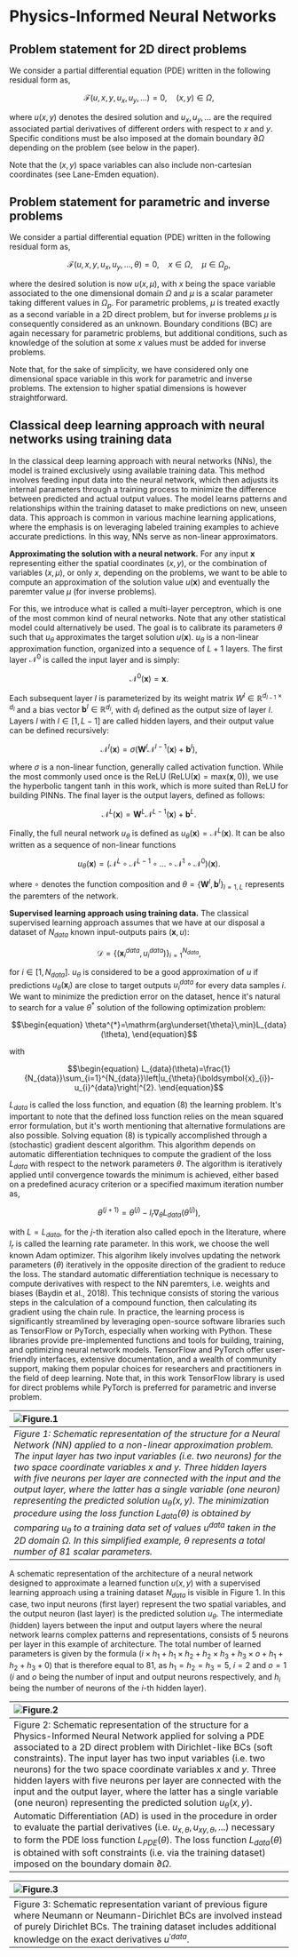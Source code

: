 # Physics-Informed Neural Networks

## Problem statement for 2D direct problems

We consider a partial differential equation (PDE) written in the following residual form as, 
```math
\begin{equation}
    \mathcal{F}(u,x,y,u_x,u_y,...)=0,\quad(x,y)\in\Omega,
\end{equation}
```
where $u(x,y)$ denotes the desired solution and $u_x, u_y, ...$ are the required associated partial derivatives of different orders with respect to $x$ and $y$. Specific conditions must be also imposed at the domain boundary $\partial \Omega$ depending on the problem (see below in the paper).

Note that the $(x,y)$ space variables can also include non-cartesian coordinates (see Lane-Emden equation).

## Problem statement for parametric and inverse problems

We consider a partial differential equation (PDE) written in the following residual form as, 
```math
\begin{equation}
    \mathcal{F}(u,x,y,u_x,u_y,...,\theta)=0,\quad x\in\Omega,\quad\mu\in\Omega_{p},
\end{equation}
```
where the desired solution is now $u(x,\mu)$, with $x$ being the space variable associated to the one dimensional domain $\Omega$ and $\mu$ is a scalar parameter taking different values in $\Omega_{p}$. For parametric problems, $\mu$ is treated exactly as a second variable in a 2D direct problem, but for inverse problems $\mu$ is consequently considered as an unknown. Boundary conditions (BC) are again necessary for parametric problems, but additional conditions, such as knowledge of the solution at some $x$ values must be added for inverse problems.

Note that, for the sake of simplicity, we have considered only one dimensional space variable in this work for parametric and inverse problems. The extension to higher spatial dimensions is however straightforward.

## Classical deep learning approach with neural networks using training data

In the classical deep learning approach with neural networks (NNs), the model is trained exclusively using available training data. This method involves feeding input data into the neural network, which then adjusts its internal parameters through a training process to minimize the difference between predicted and actual output values. The model learns patterns and relationships within the training dataset to make predictions on new, unseen data. This approach is common in various machine learning applications, where the emphasis is on leveraging labeled training examples to achieve accurate predictions. In this way, NNs serve as non-linear approximators.

**Approximating the solution with a neural network.**  For any input $\boldsymbol{x}$ representing either the spatial coordinates $(x,y)$, or the combination of variables $(x,\mu)$, or only $x$, depending on the problems, we want to be able to compute an approximation of the solution value $u(\boldsymbol{x})$ and eventually the paremter value $\mu$ (for inverse problems).

For this, we introduce what is called a multi-layer perceptron, which is one of the most common kind of neural networks. Note that any other statistical model could alternatively be used. The goal is to calibrate its parameters $\theta$ such that $u_{\theta}$ approximates the target solution $u(\boldsymbol{x})$. $u_{\theta}$ is a non-linear approximation function, organized into a sequence of $L+1$ layers. The first layer $\mathcal{N}^0$ is called the input layer and is simply:
```math
\begin{equation}
    \mathcal{N}^0(\boldsymbol{x}) = \boldsymbol{x}.
\end{equation}
```
Each subsequent layer $l$ is parameterized by its weight matrix $W^l\in\mathbb{R}^{d_{l-1}\times d_{l}}$ and a bias vector $\boldsymbol{b}^{l}\in\mathbb{R}^{d_{l}}$, with $d_{l}$ defined as the output size of layer $l$. Layers $l$ with $l\in[1,L-1]$ are called hidden layers, and their output value can be defined recursively:
```math
\begin{equation}
    \mathcal{N}^{l}(\boldsymbol{x})=\sigma(\boldsymbol{W}^{l}\mathcal{N}^{l-1}(\boldsymbol{x})+\boldsymbol{b}^{l}),
\end{equation}
```
where $\sigma$ is a non-linear function, generally called activation function. While the most commonly used once is the ReLU ($\mathrm{ReLU}(\boldsymbol{x})=\mathrm{max}(\boldsymbol{x},0)$), we use the hyperbolic tangent $\tanh$ in this work, which is more suited than $\mathrm{ReLU}$ for building PINNs. The final layer is the output layers, defined as follows:
```math
\begin{equation}
    \mathcal{N}^{L}(\boldsymbol{x})=\boldsymbol{W}^{L}\mathcal{N}^{L-1}(\boldsymbol{x})+\boldsymbol{b}^{L}.
\end{equation}
```
Finally, the full neural network $u_{\theta}$ is defined as $u_{\theta}(\boldsymbol{x})=\mathcal{N}^{L}(\boldsymbol{x})$. It can be also written as a sequence of non-linear functions
```math
\begin{equation}
    u_{\theta}(\boldsymbol{x})=\left(\mathcal{N}^{L}\circ\mathcal{N}^{L-1}\circ\ldots\circ\mathcal{N}^{1}\circ\mathcal{N}^{0}\right)(\boldsymbol{x}).
\end{equation}
```
where $\circ$ denotes the function composition and $\theta=\{\boldsymbol{W}^{l},\boldsymbol{b}^{l}\}_{l=1,L}$ represents the paremters of the network.

**Supervised learning approach using training data.** The classical supervised learning approach assumes that we have at our disposal a dataset of $N_{data}$ known input-outputs pairs $(\boldsymbol{x}, u)$:
```math
\begin{equation}
    \mathcal{D}=\left\{\left(\boldsymbol{x}_{i}^{data},u_{i}^{data}\right)\right\}_{i=1}^{N_{data}},
\end{equation}
```
for $i\in[1,N_{data}]$. $u_{\theta}$ is considered to be a good approximation of $u$ if predictions $u_{\theta}(\boldsymbol{x}_{i})$ are close to target outputs $u_{i}^{data}$ for every data samples $i$. We want to minimize the prediction error on the dataset, hence it's natural to search for a value $\theta^{*}$ solution of the following optimization problem:
```math
\begin{equation}
    \theta^{*}=\mathrm{arg\underset{\theta}\,min}L_{data}(\theta),
\end{equation}
```
with
```math
\begin{equation}
    L_{data}(\theta)=\frac{1}{N_{data}}\sum_{i=1}^{N_{data}}\left|u_{\theta}(\boldsymbol{x}_{i})-u_{i}^{data}\right|^{2}.
\end{equation}
```
$L_{data}$ is called the loss function, and equation (8) the learning problem. It's important to note that the defined loss function relies on the mean squared error formulation, but it's worth mentioning that alternative formulations are also possible. Solving equation (8) is typically accomplished through a (stochastic) gradient descent algorithm. This algorithm depends on automatic differentiation techniques to compute the gradient of the loss $L_{data}$ with respect to the network parameters $\theta$. The algorithm is iteratively applied until convergence towards the minimum is achieved, either based on a predefined acuracy criterion or a specified maximum iteration number as,
```math
\begin{equation}
    \theta^{(j+1)}=\theta^{(j)}-l_{r}\nabla_{\theta}L_{data}(\theta^{(j)}), 
\end{equation}
```
with $L=L_{data}$, for the $j$-th iteration also called epoch in the literature, where $l_{r}$ is called the learning rate parameter. In this work, we choose the well known Adam optimizer. This algorihm likely involves updating the network parameters $(\theta)$ iteratively in the opposite direction of the gradient to reduce the loss. The standard automatic differentiation technique is necessary to compute derivatives with respect to the NN paremters, i.e. weights and biases (Baydin et al., 2018). This technique consists of storing the various steps in the calculation of a compound function, then calculating its gradient using the chain rule. In practice, the learning process is significantly streamlined by leveraging open-source software libraries such as TensorFlow or PyTorch, especially when working with Python. These libraries provide pre-implemented functions and tools for building, training, and optimizing neural network models. TensorFlow and PyTorch offer user-friendly interfaces, extensive documentation, and a wealth of community support, making them popular choices for researchers and practitioners in the field of deep learning. Note that, in this work TensorFlow library is used for direct problems while PyTorch is preferred for parametric and inverse problem.

|![Figure.1](../figures/figure_1.png)|
|:--|
|*Figure 1: Schematic representation of the structure for a Neural Network (NN) applied to a non-linear approximation problem. The input layer has two input variables (i.e. two neurons) for the two space coordinate variables $x$ and $y$. Three hidden layers with five neurons per layer are connected with the input and the output layer, where the latter has a single variable (one neuron) representing the predicted solution $u_{\theta}(x,y)$. The minimization procedure using the loss function $L_{data}(\theta)$ is obtained by comparing $u_{\theta}$ to a training data set of values $u^{data}$ taken in the 2D domain $\Omega$. In this simplified example, $\theta$ represents a total number of 81 scalar parameters.*|

A schematic representation of the architecture of a neural network designed to approximate a learned function $u(x,y)$ with a supervised learning approach using a training dataset $N_{data}$ is visible in Figure 1. In this case, two input neurons (first layer) represent the two spatial variables, and the output neuron (last layer) is the predicted solution $u_{\theta}$. The intermediate (hidden) layers between the input and output layers where the neural network learns complex patterns and representations, consists of 5 neurons per layer in this example of architecture. The total number of learned parameters is given by the formula $(i \times h_{1} + h_{1} \times h_{2} + h_{2} \times h_{3} + h_{3} \times o + h_{1} + h_{2} + h_{3} + 0)$ that is therefore equal to 81, as $h_{1} = h_{2} = h_{3} = 5$, $i=2$ and $o=1$ ($i$ and $o$ being the number of input and output neurons respectively, and $h_{i}$ being the number of neurons of the $i$-th hidden layer).

|![Figure.2](../figures/figure_2.png)|
|:--|
|Figure 2: Schematic representation of the structure for a Physics-Informed Neural Network applied for solving a PDE associated to a 2D direct problem with Dirichlet-like BCs (soft constraints). The input layer has two input variables (i.e. two neurons) for the two space coordinate variables $x$ and $y$. Three hidden layers with five neurons per layer are connected with the input and the output layer, where the latter has a single variable (one neuron) representing the predicted solution $u_{\theta}(x,y)$. Automatic Differentiation (AD) is used in the procedure in order to evaluate the partial derivatives (i.e. $u_{x,\theta}, u_{xy,\theta},...$) necessary to form the PDE loss function $L_{PDE}(\theta)$. The loss function $L_{data}(\theta)$ is obtained with soft constraints (i.e. via the training dataset) imposed on the boundary domain $\partial\Omega$.|

|![Figure.3](../figures/figure_3.png)|
|:--|
|Figure 3: Schematic representation variant of previous figure where Neumann or Neumann-Dirichlet BCs are involved instead of purely Dirichlet BCs. The training dataset includes additional knowledge on the exact derivatives $u^{'data}$.|